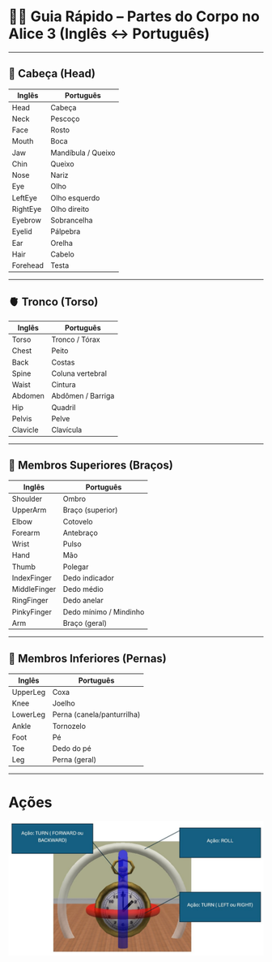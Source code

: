 # 🧍‍♂️ Guia Rápido – Partes do Corpo no Alice 3 (Inglês ↔ Português)

---

## 🧠 Cabeça (Head)

| Inglês       | Português            |
|--------------|----------------------|
| Head         | Cabeça               |
| Neck         | Pescoço              |
| Face         | Rosto                |
| Mouth        | Boca                 |
| Jaw          | Mandíbula / Queixo   |
| Chin         | Queixo               |
| Nose         | Nariz                |
| Eye          | Olho                 |
| LeftEye      | Olho esquerdo        |
| RightEye     | Olho direito         |
| Eyebrow      | Sobrancelha          |
| Eyelid       | Pálpebra             |
| Ear          | Orelha               |
| Hair         | Cabelo               |
| Forehead     | Testa                |

---

## 🫀 Tronco (Torso)

| Inglês       | Português             |
|--------------|-----------------------|
| Torso        | Tronco / Tórax        |
| Chest        | Peito                 |
| Back         | Costas                |
| Spine        | Coluna vertebral      |
| Waist        | Cintura               |
| Abdomen      | Abdômen / Barriga     |
| Hip          | Quadril               |
| Pelvis       | Pelve                 |
| Clavicle     | Clavícula             |

---

## 🦾 Membros Superiores (Braços)

| Inglês        | Português              |
|---------------|------------------------|
| Shoulder      | Ombro                  |
| UpperArm      | Braço (superior)       |
| Elbow         | Cotovelo               |
| Forearm       | Antebraço              |
| Wrist         | Pulso                  |
| Hand          | Mão                    |
| Thumb         | Polegar                |
| IndexFinger   | Dedo indicador         |
| MiddleFinger  | Dedo médio             |
| RingFinger    | Dedo anelar            |
| PinkyFinger   | Dedo mínimo / Mindinho |
| Arm           | Braço (geral)          |

---

## 🦿 Membros Inferiores (Pernas)

| Inglês      | Português                  |
|-------------|----------------------------|
| UpperLeg    | Coxa                       |
| Knee        | Joelho                     |
| LowerLeg    | Perna (canela/panturrilha) |
| Ankle       | Tornozelo                  |
| Foot        | Pé                         |
| Toe         | Dedo do pé                 |
| Leg         | Perna (geral)              |

---
# Ações
![Ações](acoes_roll_turn.jpg)